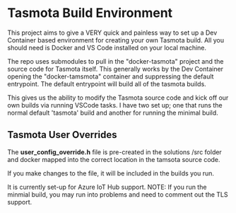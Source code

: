 # Tasmota Build Environment

This project aims to give a VERY quick and painless way to set up a Dev Container based environment for creating your own Tasmota build. All you should need is Docker and VS Code installed on your local machine.

The repo uses submodules to pull in the "docker-tasmota" project and the source code for Tasmota itself. This generally works by the Dev Container opening the "docker-tamsmota" container and suppressing the default entrypoint. The default entrypoint will build all of the tasmota builds. 

This gives us the ability to modify the Tasmota source code and kick off our own builds via running VSCode tasks. I have two set up; one that runs the normal default 'tasmota' build and another for running the minimal build.

## Tasmota User Overrides

The **user_config_override.h** file is pre-created in the solutions /src folder and docker mapped into the correct location in the tamsota source code.

If you make changes to the file, it will be included in the builds you run.

It is currently set-up for Azure IoT Hub support. NOTE: If you run the minmial build, you may run into problems and need to comment out the TLS support.